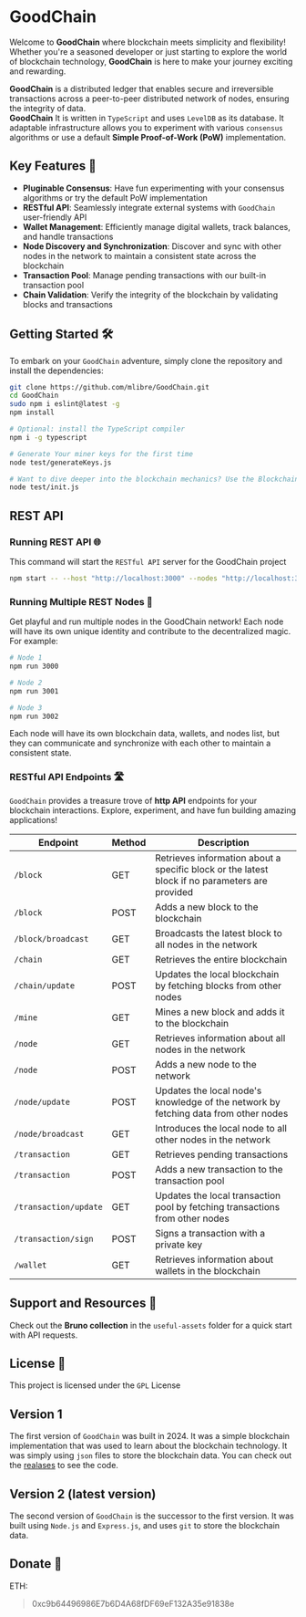 # GoodChain

Welcome to **GoodChain**  where blockchain meets simplicity and flexibility!  
Whether you're a seasoned developer or just starting to explore the world of blockchain technology, **GoodChain** is here to make your journey exciting and rewarding.  

**GoodChain** is a distributed ledger that enables secure and irreversible transactions across a peer-to-peer distributed network of nodes, ensuring the integrity of data.  
**GoodChain** It is written in `TypeScript` and uses `LevelDB` as its database. It adaptable infrastructure allows you to experiment with various `consensus` algorithms or use a default **Simple Proof-of-Work (PoW)** implementation.

## Key Features 🚀

- **Pluginable Consensus**: Have fun experimenting with your consensus algorithms or try the default PoW implementation
- **RESTful API**: Seamlessly integrate external systems with `GoodChain` user-friendly API
- **Wallet Management**: Efficiently manage digital wallets, track balances, and handle transactions
- **Node Discovery and Synchronization**: Discover and sync with other nodes in the network to maintain a consistent state across the blockchain
- **Transaction Pool**: Manage pending transactions with our built-in transaction pool
- **Chain Validation**: Verify the integrity of the blockchain by validating blocks and transactions

## Getting Started 🛠️

To embark on your `GoodChain` adventure, simply clone the repository and install the dependencies:

```bash
git clone https://github.com/mlibre/GoodChain.git
cd GoodChain
sudo npm i eslint@latest -g
npm install

# Optional: install the TypeScript compiler
npm i -g typescript

# Generate Your miner keys for the first time
node test/generateKeys.js

# Want to dive deeper into the blockchain mechanics? Use the Blockchain class directly for a hands-on experience
node test/init.js
```

## REST API

### Running REST API 🌐

This command will start the `RESTful API` server for the GoodChain project

```bash
npm start -- --host "http://localhost:3000" --nodes "http://localhost:3001" --dbPath "./assets/db/" --minerKeysFile "./keys/miner.json" --name "GoodChain"
```

### Running Multiple REST Nodes 🌟

Get playful and run multiple nodes in the GoodChain network! Each node will have its own unique identity and contribute to the decentralized magic. For example:

```bash
# Node 1
npm run 3000

# Node 2
npm run 3001

# Node 3
npm run 3002
```

Each node will have its own blockchain data, wallets, and nodes list, but they can communicate and synchronize with each other to maintain a consistent state.

### RESTful API Endpoints 🛣️

`GoodChain` provides a treasure trove of **http API** endpoints for your blockchain interactions. Explore, experiment, and have fun building amazing applications!

| Endpoint              | Method | Description                                                                                    |
| --------------------- | ------ | ---------------------------------------------------------------------------------------------- |
| `/block`              | GET    | Retrieves information about a specific block or the latest block if no parameters are provided |
| `/block`              | POST   | Adds a new block to the blockchain                                                             |
| `/block/broadcast`    | GET    | Broadcasts the latest block to all nodes in the network                                        |
| `/chain`              | GET    | Retrieves the entire blockchain                                                                |
| `/chain/update`       | POST   | Updates the local blockchain by fetching blocks from other nodes                               |
| `/mine`               | GET    | Mines a new block and adds it to the blockchain                                                |
| `/node`               | GET    | Retrieves information about all nodes in the network                                           |
| `/node`               | POST   | Adds a new node to the network                                                                 |
| `/node/update`        | POST   | Updates the local node's knowledge of the network by fetching data from other nodes            |
| `/node/broadcast`     | GET    | Introduces the local node to all other nodes in the network                                    |
| `/transaction`        | GET    | Retrieves pending transactions                                                                 |
| `/transaction`        | POST   | Adds a new transaction to the transaction pool                                                 |
| `/transaction/update` | GET    | Updates the local transaction pool by fetching transactions from other nodes                   |
| `/transaction/sign`   | POST   | Signs a transaction with a private key                                                         |
| `/wallet`             | GET    | Retrieves information about wallets in the blockchain                                          |

## Support and Resources 🤝

Check out the **Bruno collection** in the `useful-assets` folder for a quick start with API requests.

## License 📜

This project is licensed under the `GPL` License

## Version 1

The first version of `GoodChain` was built in 2024. It was a simple blockchain implementation that was used to learn about the blockchain technology. It was simply using `json` files to store the blockchain data. You can check out the [realases](https://github.com/mlibre/GoodChain/releases/tag/1.0.5) to see the code.

## Version 2 (latest version)

The second version of `GoodChain` is the successor to the first version. It was built using `Node.js` and `Express.js`, and uses `git` to store the blockchain data.

## Donate 💖

ETH:
> 0xc9b64496986E7b6D4A68fDF69eF132A35e91838e
